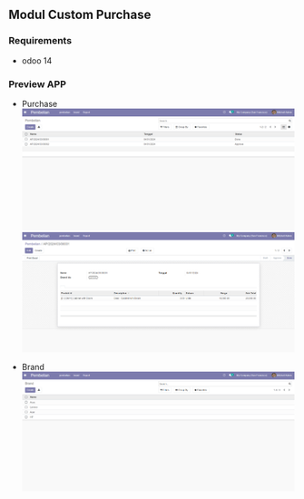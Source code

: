 ## Modul Custom Purchase

### Requirements
- odoo 14

### Preview APP
- Purchase
![](assets/purchase.png)
![](assets/purchase_1.png)

- Brand
![](assets/brand.png)